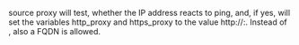 source proxy <ip> <port> will test, whether the IP address reacts to ping, and, if yes, will set the variables http_proxy and https_proxy to the value http://<ip>:<port>.
Instead of <ip>, also a FQDN is allowed.
